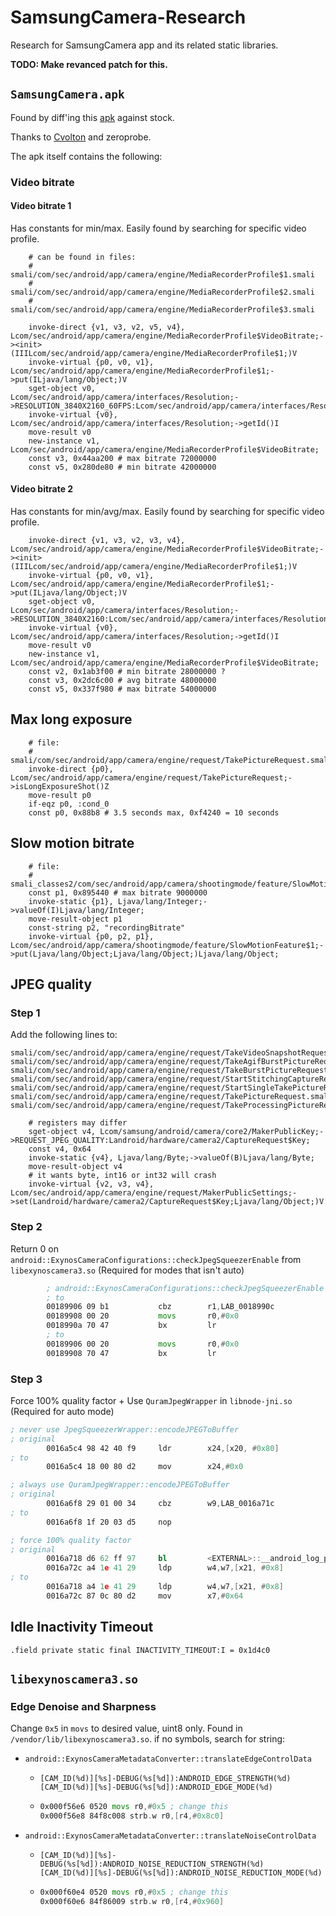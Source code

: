 # SamsungCamera-Research

Research for SamsungCamera app and its related static libraries.

**TODO: Make revanced patch for this.**

## `SamsungCamera.apk`

Found by diff'ing this [apk](https://forum.xda-developers.com/t/zero-camera-mod-bitrates-jpg-92-100-pro-video-mode-4k60-external-sd.4055515/) against stock.

Thanks to [Cvolton](https://github.com/Cvolton) and zeroprobe.

The apk itself contains the following:
### Video bitrate

#### Video bitrate 1

Has constants for min/max.
Easily found by searching for specific video profile.

```smali
    # can be found in files:
    # smali/com/sec/android/app/camera/engine/MediaRecorderProfile$1.smali
    # smali/com/sec/android/app/camera/engine/MediaRecorderProfile$2.smali
    # smali/com/sec/android/app/camera/engine/MediaRecorderProfile$3.smali

    invoke-direct {v1, v3, v2, v5, v4}, Lcom/sec/android/app/camera/engine/MediaRecorderProfile$VideoBitrate;-><init>(IIILcom/sec/android/app/camera/engine/MediaRecorderProfile$1;)V
    invoke-virtual {p0, v0, v1}, Lcom/sec/android/app/camera/engine/MediaRecorderProfile$1;->put(ILjava/lang/Object;)V
    sget-object v0, Lcom/sec/android/app/camera/interfaces/Resolution;->RESOLUTION_3840X2160_60FPS:Lcom/sec/android/app/camera/interfaces/Resolution;
    invoke-virtual {v0}, Lcom/sec/android/app/camera/interfaces/Resolution;->getId()I
    move-result v0
    new-instance v1, Lcom/sec/android/app/camera/engine/MediaRecorderProfile$VideoBitrate;
    const v3, 0x44aa200 # max bitrate 72000000
    const v5, 0x280de80 # min bitrate 42000000
```

#### Video bitrate 2

Has constants for min/avg/max.
Easily found by searching for specific video profile.

```smali
    invoke-direct {v1, v3, v2, v3, v4}, Lcom/sec/android/app/camera/engine/MediaRecorderProfile$VideoBitrate;-><init>(IIILcom/sec/android/app/camera/engine/MediaRecorderProfile$1;)V
    invoke-virtual {p0, v0, v1}, Lcom/sec/android/app/camera/engine/MediaRecorderProfile$1;->put(ILjava/lang/Object;)V
    sget-object v0, Lcom/sec/android/app/camera/interfaces/Resolution;->RESOLUTION_3840X2160:Lcom/sec/android/app/camera/interfaces/Resolution;
    invoke-virtual {v0}, Lcom/sec/android/app/camera/interfaces/Resolution;->getId()I
    move-result v0
    new-instance v1, Lcom/sec/android/app/camera/engine/MediaRecorderProfile$VideoBitrate;
    const v2, 0x1ab3f00 # min bitrate 28000000 ?
    const v3, 0x2dc6c00 # avg bitrate 48000000
    const v5, 0x337f980 # max bitrate 54000000
```

## Max long exposure

```smali
    # file:
    # smali/com/sec/android/app/camera/engine/request/TakePictureRequest.smali
    invoke-direct {p0}, Lcom/sec/android/app/camera/engine/request/TakePictureRequest;->isLongExposureShot()Z
    move-result p0
    if-eqz p0, :cond_0
    const p0, 0x88b8 # 3.5 seconds max, 0xf4240 = 10 seconds
```

## Slow motion bitrate

```smali
    # file:
    # smali_classes2/com/sec/android/app/camera/shootingmode/feature/SlowMotionFeature$1.smali
    const p1, 0x895440 # max bitrate 9000000
    invoke-static {p1}, Ljava/lang/Integer;->valueOf(I)Ljava/lang/Integer;
    move-result-object p1
    const-string p2, "recordingBitrate"
    invoke-virtual {p0, p2, p1}, Lcom/sec/android/app/camera/shootingmode/feature/SlowMotionFeature$1;->put(Ljava/lang/Object;Ljava/lang/Object;)Ljava/lang/Object;
```

## JPEG quality

### Step 1

Add the following lines to:

```
smali/com/sec/android/app/camera/engine/request/TakeVideoSnapshotRequest.smali
smali/com/sec/android/app/camera/engine/request/TakeAgifBurstPictureRequest.smali
smali/com/sec/android/app/camera/engine/request/TakeBurstPictureRequest.smali
smali/com/sec/android/app/camera/engine/request/StartStitchingCaptureRequest.smali
smali/com/sec/android/app/camera/engine/request/StartSingleTakePictureRequest.smali
smali/com/sec/android/app/camera/engine/request/TakePictureRequest.smali
smali/com/sec/android/app/camera/engine/request/TakeProcessingPictureRequest.smali
```

```smali
    # registers may differ
    sget-object v4, Lcom/samsung/android/camera/core2/MakerPublicKey;->REQUEST_JPEG_QUALITY:Landroid/hardware/camera2/CaptureRequest$Key;
    const v4, 0x64
    invoke-static {v4}, Ljava/lang/Byte;->valueOf(B)Ljava/lang/Byte;
    move-result-object v4
    # it wants byte, int16 or int32 will crash
    invoke-virtual {v2, v3, v4}, Lcom/sec/android/app/camera/engine/request/MakerPublicSettings;->set(Landroid/hardware/camera2/CaptureRequest$Key;Ljava/lang/Object;)V
```

### Step 2

Return 0 on `android::ExynosCameraConfigurations::checkJpegSqueezerEnable` from `libexynoscamera3.so` (Required for modes that isn't auto)

```asm
        ; android::ExynosCameraConfigurations::checkJpegSqueezerEnable configureStreams:00167476(c)
        ; to
        00189906 09 b1           cbz        r1,LAB_0018990c
        00189908 00 20           movs       r0,#0x0
        0018990a 70 47           bx         lr
        ; to
        00189906 00 20           movs       r0,#0x0
        00189908 70 47           bx         lr
```

### Step 3

Force 100% quality factor + Use `QuramJpegWrapper` in `libnode-jni.so` (Required for auto mode)

```asm
; never use JpegSqueezerWrapper::encodeJPEGToBuffer
; original
        0016a5c4 98 42 40 f9     ldr        x24,[x20, #0x80]
; to
        0016a5c4 18 00 80 d2     mov        x24,#0x0

; always use QuramJpegWrapper::encodeJPEGToBuffer
; original
        0016a6f8 29 01 00 34     cbz        w9,LAB_0016a71c
; to
        0016a6f8 1f 20 03 d5     nop

; force 100% quality factor
; original
        0016a718 d6 62 ff 97     bl         <EXTERNAL>::__android_log_print
        0016a72c a4 1e 41 29     ldp        w4,w7,[x21, #0x8]
; to
        0016a718 a4 1e 41 29     ldp        w4,w7,[x21, #0x8]
        0016a72c 87 0c 80 d2     mov        x7,#0x64
```

## Idle Inactivity Timeout

```smali
.field private static final INACTIVITY_TIMEOUT:I = 0x1d4c0
```

## `libexynoscamera3.so`

### Edge Denoise and Sharpness

Change `0x5` in `movs` to desired value, uint8 only. Found in `/vendor/lib/libexynoscamera3.so`.
if no symbols, search for string:
- `android::ExynosCameraMetadataConverter::translateEdgeControlData`
  - ```
    [CAM_ID(%d)][%s]-DEBUG(%s[%d]):ANDROID_EDGE_STRENGTH(%d)
    [CAM_ID(%d)][%s]-DEBUG(%s[%d]):ANDROID_EDGE_MODE(%d)
    ```
  - ```asm
    0x000f56e6 0520 movs r0,#0x5 ; change this
    0x000f56e8 84f8c008 strb.w r0,[r4,#0x8c0]
    ```

- `android::ExynosCameraMetadataConverter::translateNoiseControlData`
  - ```
    [CAM_ID(%d)][%s]-DEBUG(%s[%d]):ANDROID_NOISE_REDUCTION_STRENGTH(%d)
    [CAM_ID(%d)][%s]-DEBUG(%s[%d]):ANDROID_NOISE_REDUCTION_MODE(%d)
    ```
  - ```asm
    0x000f60e4 0520 movs r0,#0x5 ; change this
    0x000f60e6 84f86009 strb.w r0,[r4,#0x960]
    ```
